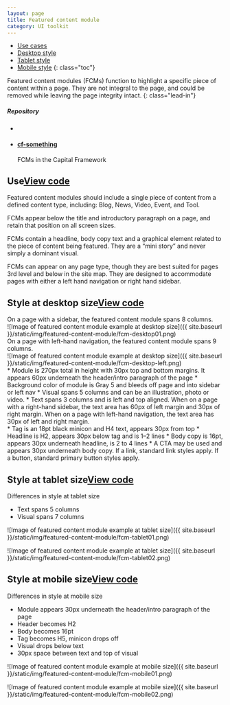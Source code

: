 ```yaml
---
layout: page
title: Featured content module
category: UI toolkit
---
```


- [Use cases](#use)
- [Desktop style](#desktop)
- [Tablet style](#tablet)
- [Mobile style](#mobile)
{: class="toc"}

<div class="content-50 content-first">

Featured content modules (FCMs) function to highlight a specific piece of content within a page. They are not integral to the page, and could be removed while leaving the page integrity intact. 
{: class="lead-in"}

</div>

<div class="content-50 content-last">
  <h5 class="repo-list-header">Repository</h5>
  <ul class="repo-list">
    <li>
      <span class="cf-icon cf-icon-github"></span>
    </li>
    <li>
      <a href="https://github.com/cfpb/cf-typography"><h4>cf-something</h4></a>
      <p>FCMs in the Capital Framework</p>
    </li>
  </ul>
</div> 


<h2 id="use">Use<span class="cf-code-link"><a href="">View code <span class="cf-icon cf-icon-external-link"></span></a></span></h2>


<div class="content-67 content-first">

Featured content modules should include a single piece of content from a defined content type, including: Blog, News, Video, Event, and Tool. 

FCMs appear below the title and introductory paragraph on a page, and retain that position on all screen sizes.

FCMs contain a headline, body copy text and a graphical element related to the piece of content being featured. They are a “mini story” and never simply a dominant visual. 

FCMs can appear on any page type, though they are best suited for pages 3rd level and below in the site map. They are designed to accommodate pages with either a left hand navigation or right hand sidebar.

</div>

<div class="content-33 content-last"></div>

<h2 id="desktop">Style at desktop size<span class="cf-code-link"><a href="">View code <span class="cf-icon cf-icon-external-link"></span></a></span></h2>

<div class="content-33 content-first">
On a page with a sidebar, the featured content module spans 8 columns.
</div>

<div class="content-67 content-last">
![Image of featured content module example at desktop size]({{ site.baseurl }}/static/img/featured-content-module/fcm-desktop01.png)
</div>

<div class="content-33 content-first">
On a page with left-hand navigation, the featured content module spans 9 columns.
</div>

<div class="content-67 content-last">
![Image of featured content module example at desktop size]({{ site.baseurl }}/static/img/featured-content-module/fcm-desktop-left.png)
</div>

<div class="content-50 content-first">
* Module is 270px total in height with 30px top and bottom margins. It appears 60px underneath the header/intro paragraph of the page
* Background color of module is Gray 5 and bleeds off page and into sidebar or left nav
* Visual spans 5 columns and can be an illustration, photo or video.
* Text spans 3 columns and is left and top aligned. When on a page with a right-hand sidebar, the text area has 60px of left margin and 30px of right margin. When on a page with left-hand navigation, the text area has 30px of left and right margin.
</div>

<div class="content-50 content-last">
* Tag is an 18pt black minicon and H4 text, appears 30px from top
* Headline is H2, appears 30px below tag and is 1–2 lines
* Body copy is 16pt, appears 30px underneath headline, is 2 to 4 lines
* A CTA may be used and appears 30px underneath body copy. If a link, standard link styles apply. If a button, standard primary button styles apply.
</div>


<h2 id="tablet">Style at tablet size<span class="cf-code-link"><a href="">View code <span class="cf-icon cf-icon-external-link"></span></a></span></h2>

<div class="content-33 content-first">

Differences in style at tablet size

* Text spans 5 columns
* Visual spans 7 columns


</div>

<div class="content-67 content-last">

![Image of featured content module example at tablet size]({{ site.baseurl }}/static/img/featured-content-module/fcm-tablet01.png)

![Image of featured content module example at tablet size]({{ site.baseurl }}/static/img/featured-content-module/fcm-tablet02.png)

</div>


<h2 id="mobile">Style at mobile size<span class="cf-code-link"><a href="">View code <span class="cf-icon cf-icon-external-link"></span></a></span></h2>

<div class="content-33 content-first">

Differences in style at mobile size

* Module appears 30px underneath the header/intro paragraph of the page
* Header becomes H2
* Body becomes 16pt
* Tag becomes H5, minicon drops off
* Visual drops below text
* 30px space between text and top of visual


</div>

<div class="content-33">

![Image of featured content module example at mobile size]({{ site.baseurl }}/static/img/featured-content-module/fcm-mobile01.png)

</div>

<div class="content-33">

![Image of featured content module example at mobile size]({{ site.baseurl }}/static/img/featured-content-module/fcm-mobile02.png)

</div>



